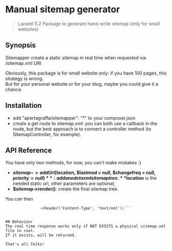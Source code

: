 # Manual sitemap generator
> Laravel 5.2 Package to generate hand-write sitemap (only for small websites)

## Synopsis
Sitemapper create a static sitemap in real time when requested via /sitemap.xml URI.  

Obviously, this package is for small website only: if you have 100 pages, this strategy is wrong.  
But for your personal website or for your blog, maybe you could give it a chance.

## Installation
- add "apertagraffa/sitemapper": "*" to your composer.json
- create a get route to sitemap.xml: you can both use a callback in the route, but the best approach is to connect a controller method (to SitemapController, for example). 

## API Reference
You have only two methods, for now, you can't make mistakes :)
- **$sitemap->addUrl($location, $lastmod = null, $changefreq = null, $priority = null)** : add a node to xml sitemap tree. **$location** is the needed static url, other parameters are optional;
- **$sitemap->render()**: create the final sitemap tree.


You can then 
```return response($sitemap->render(), 200)
               ->header('Content-Type', 'text/xml');```


## Behaviour
The real time response works only if NOT EXISTS a physical sitemap.xml file in root.
If it exists, will be returned.

That's all folks!